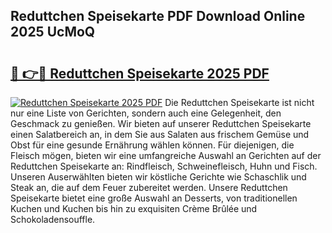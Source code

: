 ## Reduttchen Speisekarte PDF Download Online 2025 UcMoQ

# <h2><a href="http://gcdg42.nevu.top/?p=Reduttchen+Speisekarte">🔗 👉🔴 Reduttchen Speisekarte 2025 PDF</a></h2>

[![Reduttchen Speisekarte 2025 PDF](https://i.imgur.com/dBaPXMq.png)](http://gcdg42.nevu.top/?p=Reduttchen+Speisekarte)
Die Reduttchen Speisekarte ist nicht nur eine Liste von Gerichten, sondern auch eine Gelegenheit, den Geschmack zu genießen. Wir bieten auf unserer Reduttchen Speisekarte einen Salatbereich an, in dem Sie aus Salaten aus frischem Gemüse und Obst für eine gesunde Ernährung wählen können. Für diejenigen, die Fleisch mögen, bieten wir eine umfangreiche Auswahl an Gerichten auf der Reduttchen Speisekarte an: Rindfleisch, Schweinefleisch, Huhn und Fisch. Unseren Auserwählten bieten wir köstliche Gerichte wie Schaschlik und Steak an, die auf dem Feuer zubereitet werden. Unsere Reduttchen Speisekarte bietet eine große Auswahl an Desserts, von traditionellen Kuchen und Kuchen bis hin zu exquisiten Crème Brûlée und Schokoladensouffle.
